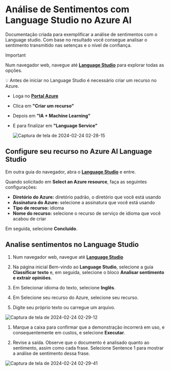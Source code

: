 # Análise de Sentimentos com Language Studio no Azure AI

Documentação criada para exemplificar a análise de sentimentos com o Language studio. Com base no resultado você consegue analisar o sentimento transmitido nas setenças e o nível de confiança.

> [!Important]
> Num navegador web, navegue até [**Language Studio**](https://language.cognitive.azure.com) para explorar todas as opções.

💡 Antes de iniciar no Language Studio é necessário criar um recurso no Azure.

- Loga no [**Portal Azure**](https://portal.azure.com)
- Clica em **"Criar um recurso"**
- Depois em **"IA + Machine Learning"**
- E para finalizar em **"Language Service"**

  ![Captura de tela de 2024-02-24 02-28-15](https://github.com/dani-peixoto/lab-language-studio/assets/3649843/b07002ce-5c11-4a82-904f-6c1577c58075)


## Configure seu recurso no Azure AI Language Studio
Em outra guia do navegador, abra o [**Language Studio**](https://language.cognitive.azure.com) e entre.

Quando solicitado em **Select an Azure resource**, faça as seguintes configurações:

- **Diretório do Azure:** diretório padrão, o diretório que você está usando
- **Assinatura do Azure:** selecione a assinatura que você está usando
- **Tipo de recurso:** idioma
- **Nome do recurso:** selecione o recurso de serviço de idioma que você acabou de criar

Em seguida, selecione **Concluído**.

## Analise sentimentos no Language Studio

1. Num navegador web, navegue até [**Language Studio**](https://language.cognitive.azure.com)

1. Na página inicial Bem-vindo ao **Language Studio**, selecione a guia **Classificar texto** e, em seguida, selecione o bloco **Analisar sentimento e extrair opiniões**.

1. Em Selecionar idioma do texto, selecione **Inglês**.

1. Em Selecione seu recurso do Azure, selecione seu recurso.

1. Digite seu próprio texto ou carregue um arquivo.

 ![Captura de tela de 2024-02-24 02-29-12](https://github.com/dani-peixoto/lab-language-studio/assets/3649843/fc3d1803-42e4-4008-affd-5fadbe971b61)

1. Marque a caixa para confirmar que a demonstração incorrerá em uso, e consequentemente em custos, e selecione **Executar**.

1. Revise a saída. Observe que o documento é analisado quanto ao sentimento, assim como cada frase. Selecione Sentence 1 para mostrar a análise de sentimento dessa frase.

  ![Captura de tela de 2024-02-24 02-29-41](https://github.com/dani-peixoto/lab-language-studio/assets/3649843/c0a73a39-6ddd-42e7-9188-15547464a7f8)

  

